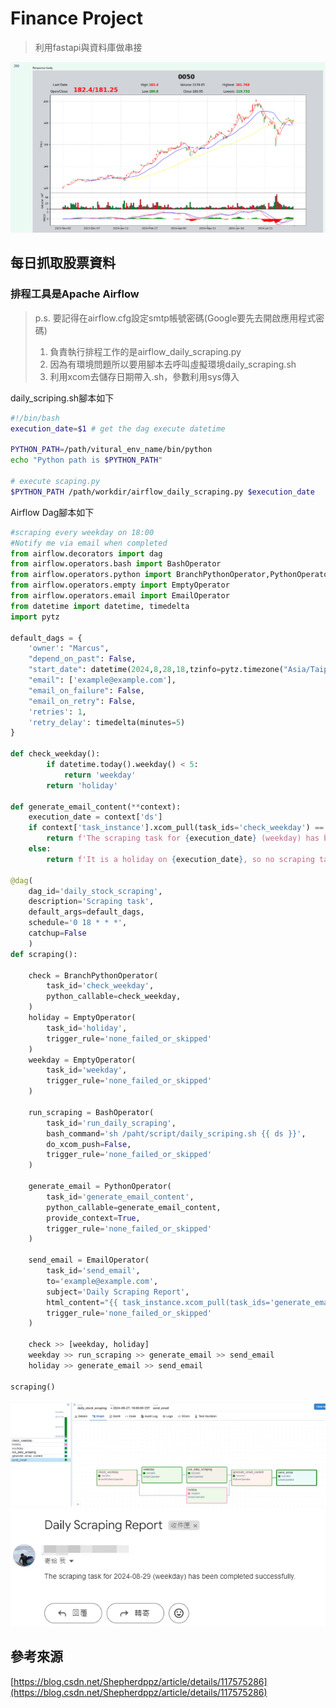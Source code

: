 # Finance Project

> 利用fastapi與資料庫做串接

![alt text](./image/stock_price.png)

## 每日抓取股票資料

### 排程工具是Apache Airflow

>p.s. 要記得在airflow.cfg設定smtp帳號密碼(Google要先去開啟應用程式密碼)
>
>1. 負責執行排程工作的是airflow_daily_scraping.py
>2. 因為有環境問題所以要用腳本去呼叫虛擬環境daily_scraping.sh
>3. 利用xcom去儲存日期帶入.sh，參數利用sys傳入

daily_scriping.sh腳本如下

``` sh
#!/bin/bash
execution_date=$1 # get the dag execute datetime

PYTHON_PATH=/path/vitural_env_name/bin/python
echo "Python path is $PYTHON_PATH"

# execute scaping.py
$PYTHON_PATH /path/workdir/airflow_daily_scraping.py $execution_date
```

Airflow Dag腳本如下

``` python
#scraping every weekday on 18:00
#Notify me via email when completed
from airflow.decorators import dag
from airflow.operators.bash import BashOperator
from airflow.operators.python import BranchPythonOperator,PythonOperator
from airflow.operators.empty import EmptyOperator
from airflow.operators.email import EmailOperator
from datetime import datetime, timedelta
import pytz

default_dags = {
    'owner': "Marcus",
    "depend_on_past": False,
    "start_date": datetime(2024,8,28,18,tzinfo=pytz.timezone("Asia/Taipei")),
    "email": ['example@example.com'],
    "email_on_failure": False,
    "email_on_retry": False,
    'retries': 1,
    'retry_delay': timedelta(minutes=5)
}

def check_weekday():
        if datetime.today().weekday() < 5:
            return 'weekday'
        return 'holiday'

def generate_email_content(**context):
    execution_date = context['ds']
    if context['task_instance'].xcom_pull(task_ids='check_weekday') == 'weekday':
        return f'The scraping task for {execution_date} (weekday) has been completed successfully.'
    else:
        return f'It is a holiday on {execution_date}, so no scraping task was performed.'

@dag(
    dag_id='daily_stock_scraping', 
    description='Scraping task',
    default_args=default_dags, 
    schedule='0 18 * * *',
    catchup=False
    )
def scraping():

    check = BranchPythonOperator(
        task_id='check_weekday',
        python_callable=check_weekday,
    )
    holiday = EmptyOperator(
        task_id='holiday',
        trigger_rule='none_failed_or_skipped'
    )
    weekday = EmptyOperator(
        task_id='weekday',
        trigger_rule='none_failed_or_skipped'
    )

    run_scraping = BashOperator(
        task_id='run_daily_scraping',
        bash_command='sh /paht/script/daily_scriping.sh {{ ds }}',
        do_xcom_push=False,
        trigger_rule='none_failed_or_skipped'
    )

    generate_email = PythonOperator(
        task_id='generate_email_content',
        python_callable=generate_email_content,
        provide_context=True,
        trigger_rule='none_failed_or_skipped'
    )

    send_email = EmailOperator(
        task_id='send_email',
        to='example@example.com',
        subject='Daily Scraping Report',
        html_content="{{ task_instance.xcom_pull(task_ids='generate_email_content') }}",
        trigger_rule='none_failed_or_skipped'
    )

    check >> [weekday, holiday]
    weekday >> run_scraping >> generate_email >> send_email
    holiday >> generate_email >> send_email

scraping()
```

![alt text](./image/airflow.png)
![alt text](./image/email.png)

## 參考來源

[https://blog.csdn.net/Shepherdppz/article/details/117575286](https://blog.csdn.net/Shepherdppz/article/details/117575286)

